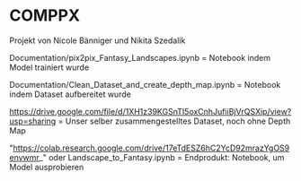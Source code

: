 # COMPPX
Projekt von Nicole Bänniger und Nikita Szedalik

Documentation/pix2pix_Fantasy_Landscapes.ipynb = Notebook indem Model trainiert wurde

Documentation/Clean_Dataset_and_create_depth_map.ipynb = Notebook indem Dataset aufbereitet wurde

https://drive.google.com/file/d/1XH1z39KGSnTI5oxCnhJufiiBjVrQSXip/view?usp=sharing = Unser selber zusammengestelltes Dataset, noch ohne Depth Map

"https://colab.research.google.com/drive/17eTdESZ6hC2YcD92mrazYgOS9envwmr_" oder Landscape_to_Fantasy.ipynb = Endprodukt: Notebook, um Model ausprobieren
